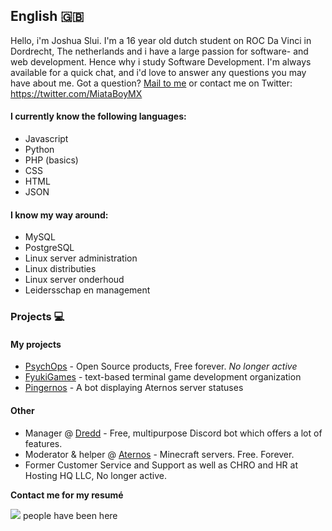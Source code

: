 ## **English 🇬🇧**
Hello, i'm Joshua Slui. I'm a 16 year old dutch student on ROC Da Vinci in Dordrecht, The netherlands and i have a large passion for software- and web development. Hence why i study Software Development. I'm always available for a quick chat, and i'd love to answer any questions you may have about me. Got a question? [Mail to me](miataboymx@gmail.com) or contact me on Twitter: https://twitter.com/MiataBoyMX


#### I currently know the following languages:
- Javascript
- Python
- PHP (basics)
- CSS
- HTML
- JSON

#### I know my way around:
- MySQL
- PostgreSQL
- Linux server administration
- Linux distributies
- Linux server onderhoud
- Leidersschap en management

### Projects 💻
#### My projects
- [PsychOps](https://psychops.eu) - Open Source products, Free forever. *No longer active*
- [FyukiGames](https://github.com/FyukiGames) - text-based terminal game development organization
- [Pingernos](https://github.com/PsychOps/serverpinger) - A bot displaying Aternos server statuses

#### Other
- Manager @ [Dredd](https://github.com/Dredd-bot/Dredd) - Free, multipurpose Discord bot which offers a lot of features.
- Moderator & helper @ [Aternos](https://aternos.org) - Minecraft servers. Free. Forever.
- Former Customer Service and Support as well as CHRO and HR at Hosting HQ LLC, No longer active.

**Contact me for my resumé**

<img src="https://profile-counter.glitch.me/soapy7261/count.svg"></a> people have been here
